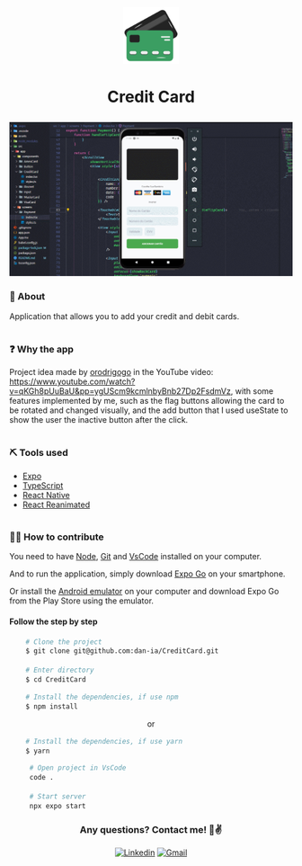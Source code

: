 <div align="center">
  <img src="./assets/icon.png" widht="100px" height="100px">
</div>

<h1 align='center'>
 <p>Credit Card</p>
</h1>

<div align="center">
  <img src="./assets/tela.gif" widht="98%">
</div>

### 📕 About

Application that allows you to add your credit and debit cards.

#

### ❓ Why the app

Project idea made by [orodrigogo](https://github.com/orodrigogo) in the YouTube video: https://www.youtube.com/watch?v=qKGh8pUuBaU&pp=ygUScm9kcmlnbyBnb27Dp2FsdmVz, with some features implemented by me, such as the flag buttons allowing the card to be rotated and changed visually, and the add button that I used useState to show the user the inactive button after the click.

#

### ⛏️ Tools used

- [Expo](https://docs.expo.dev/)
- [TypeScript](https://www.typescriptlang.org/docs/)
- [React Native](https://reactnative.dev/docs/getting-started)
- [React Reanimated](https://www.reanimated2.com/docs/fundamentals/getting-started)

#

### 🤝🏽 How to contribute

You need to have [Node](https://nodejs.org/en/download), [Git](https://git-scm.com/download/win) and [VsCode](https://code.visualstudio.com/download) installed on your computer.

And to run the application, simply download [Expo Go](https://play.google.com/store/apps/details?id=host.exp.exponent&hl=pt_BR&gl=US) on your smartphone.

Or install the [Android emulator](https://developer.android.com/studio?hl=pt-br) on your computer and download Expo Go from the Play Store using the emulator.

#### Follow the step by step

````bash
    # Clone the project
    $ git clone git@github.com:dan-ia/CreditCard.git

    # Enter directory
    $ cd CreditCard
````
````bash
    # Install the dependencies, if use npm
    $ npm install
````
<p align="center">or</p>

````bash
    # Install the dependencies, if use yarn
    $ yarn
````

```` bash
     # Open project in VsCode
     code .

     # Start server
     npx expo start
````
<div align="center">

<h3> Any questions? Contact me! 🩵✌️</h3>

[![Linkedin](https://img.shields.io/badge/Linkedin-1d1e25?style=for-the-badge&logo=linkedin&logoColor=0967c5)](https://www.linkedin.com/in/dan-ia/)
[![Gmail](https://img.shields.io/badge/Gmail-1d1e25?style=for-the-badge&logo=gmail&logoColor=white)](mailto:danieillsilvarv411@gmail.com)


</div>

